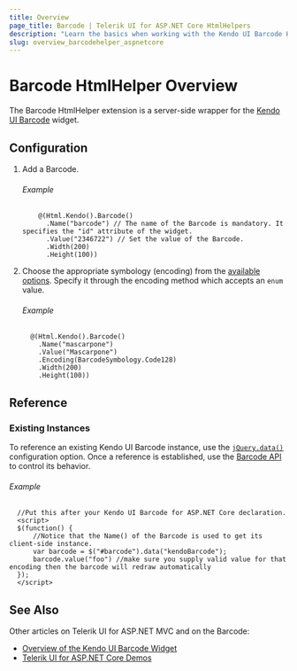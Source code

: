 ```yaml
---
title: Overview
page_title: Barcode | Telerik UI for ASP.NET Core HtmlHelpers
description: "Learn the basics when working with the Kendo UI Barcode HtmlHelper for ASP.NET Core (MVC 6 or ASP.NET Core MVC)."
slug: overview_barcodehelper_aspnetcore
---
```


# Barcode HtmlHelper Overview

The Barcode HtmlHelper extension is a server-side wrapper for the [Kendo UI Barcode](https://demos.telerik.com/kendo-ui/barcode/index) widget.

## Configuration

1. Add a Barcode.

    ###### Example

    ```
        @(Html.Kendo().Barcode()
          .Name("barcode") // The name of the Barcode is mandatory. It specifies the "id" attribute of the widget.
          .Value("2346722") // Set the value of the Barcode.
          .Width(200)
          .Height(100))
    ```

1. Choose the appropriate symbology (encoding) from the [available options](https://docs.telerik.com/kendo-ui/api/javascript/dataviz/ui/barcode/configuration/type). Specify it through the encoding method which accepts an `enum` value.

    ###### Example

    ```
      @(Html.Kendo().Barcode()
        .Name("mascarpone")
        .Value("Mascarpone")
        .Encoding(BarcodeSymbology.Code128)
        .Width(200)
        .Height(100))
    ```

## Reference

### Existing Instances

To reference an existing Kendo UI Barcode instance, use the [`jQuery.data()`](https://api.jquery.com/jQuery.data/) configuration option. Once a reference is established, use the [Barcode API](https://docs.telerik.com/kendo-ui/api/javascript/dataviz/ui/barcode#methods) to control its behavior.

###### Example

      //Put this after your Kendo UI Barcode for ASP.NET Core declaration.
      <script>
      $(function() {
          //Notice that the Name() of the Barcode is used to get its client-side instance.
          var barcode = $("#barcode").data("kendoBarcode");
          barcode.value("foo") //make sure you supply valid value for that encoding then the barcode will redraw automatically
      });
      </script>

## See Also

Other articles on Telerik UI for ASP.NET MVC and on the Barcode:

* [Overview of the Kendo UI Barcode Widget](https://docs.telerik.com/kendo-ui/controls/barcodes/barcode/overview)
* [Telerik UI for ASP.NET Core Demos](https://demos.telerik.com/aspnet-core/barcode/index)
